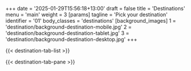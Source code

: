 +++
date = '2025-01-29T15:56:18+13:00'
draft = false
title = 'Destinations'
menu = 'main'
weight = 3
[params]
  tagline = 'Pick your destination'
  identifier = '01'
  body_classes = 'destinations'
  [background_images]
    1 = 'destination/background-destination-mobile.jpg'
    2 = 'destination/background-destination-tablet.jpg'
    3 = 'destination/background-destination-desktop.jpg'
+++

{{< destination-tab-list  >}}

{{< destination-tab-pane >}}
